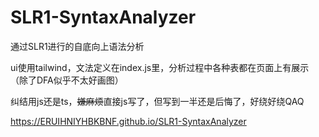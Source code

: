 # SLR1-SyntaxAnalyzer

通过SLR1进行的自底向上语法分析

ui使用tailwind，文法定义在index.js里，分析过程中各种表都在页面上有展示（除了DFA似乎不太好画图）

纠结用js还是ts，~~嫌麻烦~~直接js写了，但写到一半还是后悔了，好绕好绕QAQ

https://ERUIHNIYHBKBNF.github.io/SLR1-SyntaxAnalyzer
